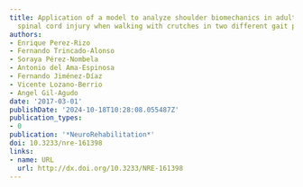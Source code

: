 ```yaml
---
title: Application of a model to analyze shoulder biomechanics in adult patients with
  spinal cord injury when walking with crutches in two different gait patterns
authors:
- Enrique Perez-Rizo
- Fernando Trincado-Alonso
- Soraya Pérez-Nombela
- Antonio del Ama-Espinosa
- Fernando Jiménez-Díaz
- Vicente Lozano-Berrio
- Angel Gil-Agudo
date: '2017-03-01'
publishDate: '2024-10-18T10:28:08.055487Z'
publication_types:
- 0
publication: '*NeuroRehabilitation*'
doi: 10.3233/nre-161398
links:
- name: URL
  url: http://dx.doi.org/10.3233/NRE-161398
---
```

